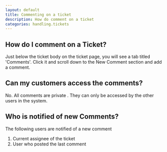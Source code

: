 ```yaml
---
layout: default
title: Commenting on a ticket
description: How do comment on a ticket
categories: handling.tickets
---
```


How do I comment on a Ticket?
-----------------------------

Just below the ticket body on the ticket page, you will see a tab titled 'Comments'. Click it and scroll down to the New Comment section and add a comment.

Can my customers access the comments?
-------------------------------------

No. All comments are private . They can only be accessed by the other users in the system.

Who is notified of new Comments?
--------------------------------

The following users are notified of a new comment

1. Current assignee of the ticket
2. User who posted the last comment


